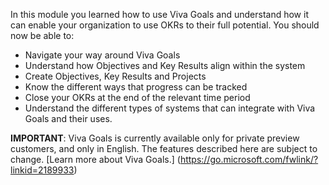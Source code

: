 In this module you learned how to use Viva Goals and understand how it can enable your organization to use OKRs to their full potential. You should now be able to:

- Navigate your way around Viva Goals
- Understand how Objectives and Key Results align within the system
- Create Objectives, Key Results and Projects
- Know the different ways that progress can be tracked
- Close your OKRs at the end of the relevant time period
- Understand the different types of systems that can integrate with Viva Goals and their uses.

**IMPORTANT**: Viva Goals is currently available only for private preview customers, and only in English. The features described here are subject to change. [Learn more about Viva Goals.] (https://go.microsoft.com/fwlink/?linkid=2189933)

